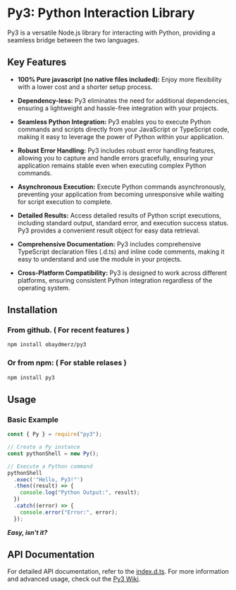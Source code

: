 # Py3: Python Interaction Library

Py3 is a versatile Node.js library for interacting with Python, providing a seamless bridge between the two languages.

## Key Features

- **100% Pure javascript (no native files included):** Enjoy more flexibility with a lower cost and a shorter setup process.

- **Dependency-less:** Py3 eliminates the need for additional dependencies, ensuring a lightweight and hassle-free integration with your projects.

- **Seamless Python Integration:** Py3 enables you to execute Python commands and scripts directly from your JavaScript or TypeScript code, making it easy to leverage the power of Python within your application.

- **Robust Error Handling:** Py3 includes robust error handling features, allowing you to capture and handle errors gracefully, ensuring your application remains stable even when executing complex Python commands.

- **Asynchronous Execution:** Execute Python commands asynchronously, preventing your application from becoming unresponsive while waiting for script execution to complete.

- **Detailed Results:** Access detailed results of Python script executions, including standard output, standard error, and execution success status. Py3 provides a convenient result object for easy data retrieval.

- **Comprehensive Documentation:** Py3 includes comprehensive TypeScript declaration files (.d.ts) and inline code comments, making it easy to understand and use the module in your projects.

- **Cross-Platform Compatibility:** Py3 is designed to work across different platforms, ensuring consistent Python integration regardless of the operating system.

## Installation

### From github. ( For recent features )

```bash
npm install obaydmerz/py3
```

### Or from npm: ( For stable relases )

```bash
npm install py3
```

## Usage

### Basic Example

```javascript
const { Py } = require("py3");

// Create a Py instance
const pythonShell = new Py();

// Execute a Python command
pythonShell
  .exec('"Hello, Py3!"')
  .then((result) => {
    console.log("Python Output:", result);
  })
  .catch((error) => {
    console.error("Error:", error);
  });
```

**_Easy, isn't it?_**

## API Documentation

For detailed API documentation, refer to the [index.d.ts](/index.d.ts).
For more information and advanced usage, check out the [Py3 Wiki](https://github.com/obaydmerz/py3/wiki).
